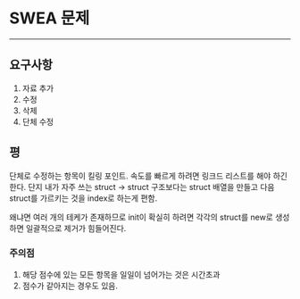 # SWEA 문제
---
## 요구사항
1. 자료 추가
2. 수정
3. 삭제
4. 단체 수정

## 평
단체로 수정하는 항목이 킬링 포인트.
속도를 빠르게 하려면 링크드 리스트를 해야 하긴 한다.
단지 내가 자주 쓰는 struct -> struct 구조보다는
struct 배열을 만들고 다음 struct를 가르키는 것을 index로 하는게 편함.

왜냐면 여러 개의 테케가 존재하므로 init이 확실히 하려면 각각의 struct를 new로 생성하면 일괄적으로 제거가 힘들어진다.

### 주의점
1. 해당 점수에 있는 모든 항목을 일일이 넘어가는 것은 시간초과
2. 점수가 같아지는 경우도 있음. 

